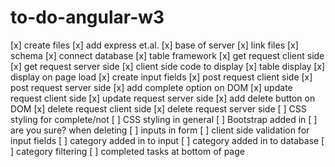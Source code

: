# to-do-angular-w3

[x] create files 
[x] add express et.al.
[x] base of server
[x] link files
[x] schema
[x] connect database
[x] table framework
[x] get request client side
[x] get request server side
[x] client side code to display
[x] table display
[x] display on page load
[x] create input fields
[x] post request client side
[x] post request server side
[x] add complete option on DOM
[x] update request client side
[x] update request server side
[x] add delete button on DOM
[x] delete request client side
[x] delete request server side
[ ] CSS styling for complete/not
[ ] CSS styling in general
[ ] Bootstrap added in
[ ] are you sure? when deleting
[ ] inputs in form
[ ] client side validation for input fields
[ ] category added in to input
[ ] category added in to database
[ ] category filtering
[ ] completed tasks at bottom of page